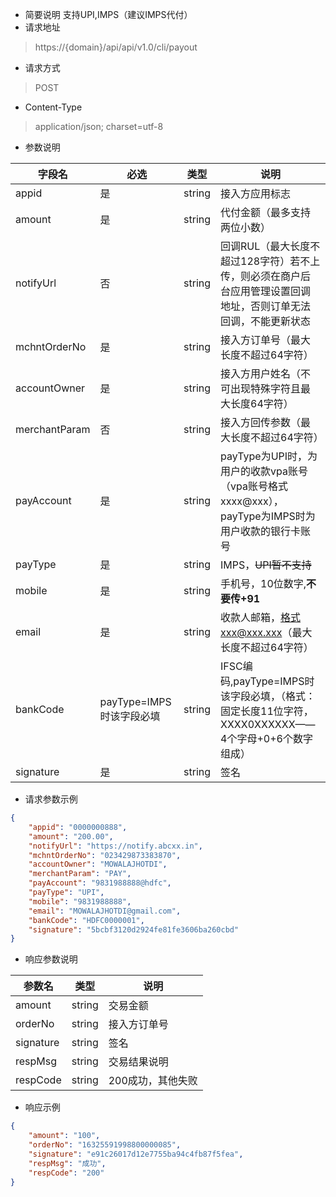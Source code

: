 - 简要说明
  支持UPI,IMPS（建议IMPS代付）
- 请求地址
> https://{domain}/api/api/v1.0/cli/payout
- 请求方式
> POST
- Content-Type
> application/json; charset=utf-8
- 参数说明

|字段名|必选|类型|说明|
|--|--|--|--|
|appid|是|string|接入方应用标志|
|amount|是|string|代付金额（最多支持两位小数）|
|notifyUrl|否|string|回调RUL（最大长度不超过128字符）若不上传，则必须在商户后台应用管理设置回调地址，否则订单无法回调，不能更新状态|
|mchntOrderNo|是|string|接入方订单号（最大长度不超过64字符）|
|accountOwner|是|string|接入方用户姓名（不可出现特殊字符且最大长度64字符）|
|merchantParam|否|string|接入方回传参数（最大长度不超过64字符）|
|payAccount|是|string|payType为UPI时，为用户的收款vpa账号（vpa账号格式xxxx@xxx），payType为IMPS时为用户收款的银行卡账号|
|payType|是|string|IMPS，~~UPI暂不支持~~|
|mobile|是|string|手机号，10位数字,**不要传+91**|
|email|是|string|收款人邮箱，格式xxx@xxx.xxx（最大长度不超过64字符）|
|bankCode|payType=IMPS时该字段必填|string|IFSC编码,payType=IMPS时该字段必填，（格式：固定长度11位字符，XXXX0XXXXXX——4个字母+0+6个数字组成）|
|signature|是|string|签名|
- 请求参数示例
```json
{
    "appid": "0000000888",
    "amount": "200.00",
    "notifyUrl": "https://notify.abcxx.in",
    "mchntOrderNo": "023429873383870",
    "accountOwner": "MOWALAJHOTDI",
    "merchantParam": "PAY",
    "payAccount": "9831988888@hdfc",
    "payType": "UPI",
    "mobile": "9831988888",
    "email": "MOWALAJHOTDI@gmail.com",
    "bankCode": "HDFC0000001",
    "signature": "5bcbf3120d2924fe81fe3606ba260cbd"
}
```
- 响应参数说明

|参数名|类型|说明|
|--|--|--|
|amount|string|交易金额|
|orderNo|string|接入方订单号|
|signature|string|签名|
|respMsg|string|交易结果说明|
|respCode|string|200成功，其他失败|
- 响应示例
```json
{
    "amount": "100",
    "orderNo": "16325591998800000085",
    "signature": "e91c26017d12e7755ba94c4fb87f5fea",
    "respMsg": "成功",
    "respCode": "200"
}
```